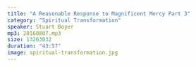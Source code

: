 ```yaml
---
title: "A Reasonable Response to Magnificent Mercy Part 3"
category: "Spiritual Transformation"
speaker: Stuart Boyer
mp3: 20160807.mp3
size: 13263032
duration: "43:57"
image: spiritual-transformation.jpg
---
```

